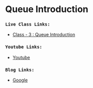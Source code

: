# Queue Introduction

### `Live Class Links:`

- [Class - 3 : Queue Introduction](https://drive.google.com/file/d/1fk2mHVsAp9FAdc1DwUG14p5iKS5wKV62/view?usp=drive_link)

### `Youtube Links:`

- [Youtube](www.youtube.com)

### `Blog Links:`

- [Google](www.google.com)
